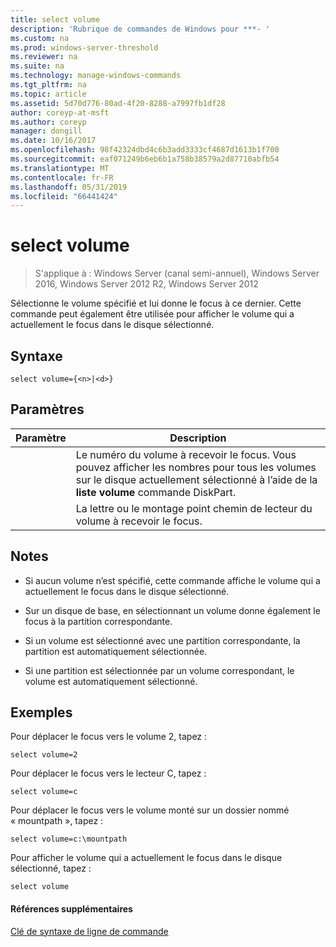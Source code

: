 ```yaml
---
title: select volume
description: 'Rubrique de commandes de Windows pour ***- '
ms.custom: na
ms.prod: windows-server-threshold
ms.reviewer: na
ms.suite: na
ms.technology: manage-windows-commands
ms.tgt_pltfrm: na
ms.topic: article
ms.assetid: 5d70d776-80ad-4f20-8288-a7997fb1df28
author: coreyp-at-msft
ms.author: coreyp
manager: dongill
ms.date: 10/16/2017
ms.openlocfilehash: 98f42324dbd4c6b3add3333cf4687d1613b1f700
ms.sourcegitcommit: eaf071249b6eb6b1a758b38579a2d87710abfb54
ms.translationtype: MT
ms.contentlocale: fr-FR
ms.lasthandoff: 05/31/2019
ms.locfileid: "66441424"
---
```

# <a name="select-volume"></a>select volume

>S'applique à : Windows Server (canal semi-annuel), Windows Server 2016, Windows Server 2012 R2, Windows Server 2012

Sélectionne le volume spécifié et lui donne le focus à ce dernier. Cette commande peut également être utilisée pour afficher le volume qui a actuellement le focus dans le disque sélectionné.  
  
  
  
## <a name="syntax"></a>Syntaxe  
  
```  
select volume={<n>|<d>}  
```  
  
## <a name="parameters"></a>Paramètres  
  
| Paramètre |                                                                               Description                                                                                |
|-----------|--------------------------------------------------------------------------------------------------------------------------------------------------------------------------|
|    <n>    | Le numéro du volume à recevoir le focus. Vous pouvez afficher les nombres pour tous les volumes sur le disque actuellement sélectionné à l’aide de la **liste volume** commande DiskPart. |
|    <d>    |                                                 La lettre ou le montage point chemin de lecteur du volume à recevoir le focus.                                                 |
  
## <a name="remarks"></a>Notes  
  
-   Si aucun volume n’est spécifié, cette commande affiche le volume qui a actuellement le focus dans le disque sélectionné.  
  
-   Sur un disque de base, en sélectionnant un volume donne également le focus à la partition correspondante.  
  
-   Si un volume est sélectionné avec une partition correspondante, la partition est automatiquement sélectionnée.  
  
-   Si une partition est sélectionnée par un volume correspondant, le volume est automatiquement sélectionné.  
  
## <a name="BKMK_examples"></a>Exemples  
Pour déplacer le focus vers le volume 2, tapez :  
  
```  
select volume=2  
```  
  
Pour déplacer le focus vers le lecteur C, tapez :  
  
```  
select volume=c  
```  
  
Pour déplacer le focus vers le volume monté sur un dossier nommé « mountpath », tapez :  
  
```  
select volume=c:\mountpath  
```  
  
Pour afficher le volume qui a actuellement le focus dans le disque sélectionné, tapez :  
  
```  
select volume  
```  
  
#### <a name="additional-references"></a>Références supplémentaires  
[Clé de syntaxe de ligne de commande](command-line-syntax-key.md)  
  

  

